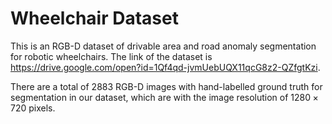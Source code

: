 # Wheelchair Dataset

This is an RGB-D dataset of drivable area and road anomaly segmentation for robotic wheelchairs. The link of the dataset is https://drive.google.com/open?id=1Qf4qd-jvmUebUQX11qcG8z2-QZfgtKzi.

There are a total of 2883 RGB-D images with hand-labelled ground truth for segmentation in our dataset, which are with the image resolution of $1280 \times 720$ pixels.
